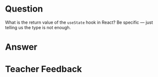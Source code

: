 # Question

What is the return value of the `useState` hook in React? Be specific — just telling us the type is not enough.

# Answer

# Teacher Feedback